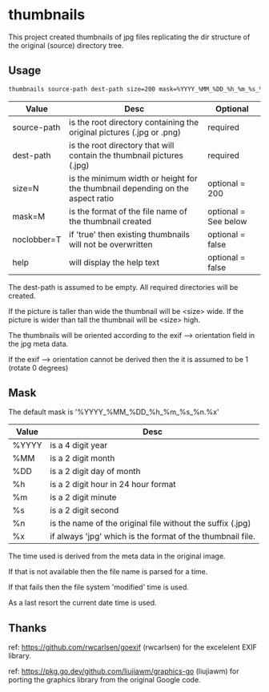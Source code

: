 # thumbnails

This project created thumbnails of jpg files replicating the dir structure of the original (source) directory tree.

## Usage

``` bash
thumbnails source-path dest-path size=200 mask=%YYYY_%MM_%DD_%h_%m_%s_%n.%x noclobber=true
```

| Value | Desc | Optional |
| ----------- | ----------- | ----------- |
| source-path | is the root directory containing the original pictures (.jpg or .png) | required|
| dest-path | is the root directory that will contain the thumbnail pictures (.jpg) | required|
| size=N | is the minimum width or height for the thumbnail depending on the aspect ratio | optional = 200 |
| mask=M | is the format of the file name of the thumbnail created | optional = See below |
| noclobber=T | if 'true' then existing thumbnails will not be overwritten | optional = false |
| help | will display the help text | optional = false |

The dest-path is assumed to be empty. All required directories will be created.

If the picture is taller than wide the thumbnail will be \<size\> wide.
If the picture is wider than tall the thumbnail will be \<size\> high.

The thumbnails will be oriented according to the exif --> orientation field in the jpg meta data.

If the exif --> orientation cannot be derived then the it is assumed to be 1 (rotate 0 degrees)

## Mask

The default mask is '%YYYY_%MM_%DD_%h_%m_%s_%n.%x'

| Value | Desc |
| ----------- | ----------- |
| %YYYY | is a 4 digit year |
| %MM | is a 2 digit month  |
| %DD | is a 2 digit day of month |
| %h | is a 2 digit hour in 24 hour format |
| %m | is a 2 digit minute |
| %s | is a 2 digit second |
| %n | is the name of the original file without the suffix (.jpg) |
| %x | if always 'jpg' which is the format of the thumbnail file. |

The time used is derived from the meta data in the original image.

If that is not available then the file name is parsed for a time.

If that fails then the file system 'modified' time is used.

As a last resort the current date time is used.

## Thanks

ref: https://github.com/rwcarlsen/goexif (rwcarlsen) for the excelelent EXIF library.

ref: https://pkg.go.dev/github.com/liujiawm/graphics-go (liujiawm) for porting the graphics library from the original Google code.
